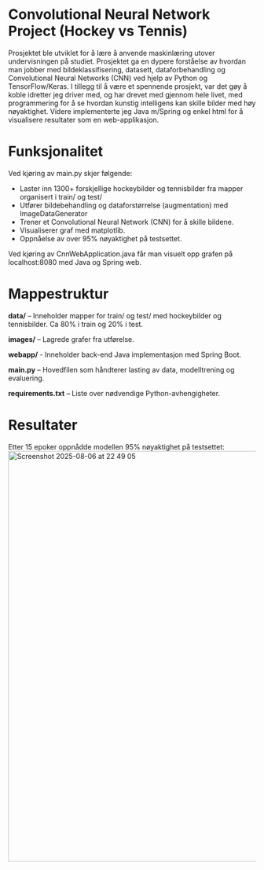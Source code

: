 # Convolutional Neural Network Project (Hockey vs Tennis)
Prosjektet ble utviklet for å lære å anvende maskinlæring utover undervisningen på studiet. Prosjektet ga en dypere forståelse av hvordan man jobber med bildeklassifisering, datasett, dataforbehandling og Convolutional Neural Networks (CNN) ved hjelp av Python og TensorFlow/Keras. I tillegg til å være et spennende prosjekt, var det gøy å koble idretter jeg driver med, og har drevet med gjennom hele livet, med programmering for å se hvordan kunstig intelligens kan skille bilder med høy nøyaktighet. Videre implementerte jeg Java m/Spring og enkel html for å visualisere resultater som en web-applikasjon.

# Funksjonalitet
Ved kjøring av main.py skjer følgende:
- Laster inn 1300+ forskjellige hockeybilder og tennisbilder fra mapper organisert i train/ og test/
- Utfører bildebehandling og dataforstørrelse (augmentation) med ImageDataGenerator
- Trener et Convolutional Neural Network (CNN) for å skille bildene.
- Visualiserer graf med matplotlib.
- Oppnåelse av over 95% nøyaktighet på testsettet.

Ved kjøring av CnnWebApplication.java får man visuelt opp grafen på localhost:8080 med Java og Spring web.

# Mappestruktur
**data/** – Inneholder mapper for train/ og test/ med hockeybilder og tennisbilder. Ca 80% i train og 20% i test.

**images/** – Lagrede grafer fra utførelse.

**webapp/** - Inneholder back-end Java implementasjon med Spring Boot.

**main.py** – Hovedfilen som håndterer lasting av data, modelltrening og evaluering.

**requirements.txt** – Liste over nødvendige Python-avhengigheter.

# Resultater
Etter 15 epoker oppnådde modellen 95% nøyaktighet på testsettet:
<img width="1680" height="836" alt="Screenshot 2025-08-06 at 22 49 05" src="https://github.com/user-attachments/assets/85ce5569-0c3a-41e5-a80f-b023000ea193" />

